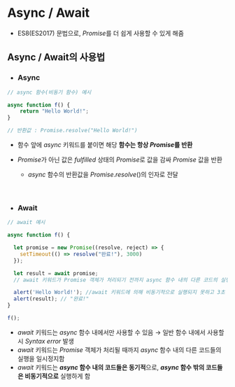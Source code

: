 # Async / Await
- ES8(ES2017) 문법으로, *Promise*를 더 쉽게 사용할 수 있게 해줌 
## Async / Await의 사용법

- ### Async
```javascript
// async 함수(비동기 함수) 예시

async function f() {
    return "Hello World!";
}

// 반환값 : Promise.resolve("Hello World!")
```
- 함수 앞에 *async* 키워드를 붙이면 해당 **함수는 항상 *Promise*를 반환**
- *Promise*가 아닌 값은 *fulfilled* 상태의 *Promise*로 값을 감싸 *Promise* 값을 반환
    - *async* 함수의 반환값을 *Promise*.*resolve*()의 인자로 전달
<br><br><br>

- ### Await
```javascript
// await 예시

async function f() {

  let promise = new Promise((resolve, reject) => {
    setTimeout(() => resolve("완료!"), 3000)
  });

  let result = await promise; 
  // await 키워드가 Promise 객체가 처리되기 전까지 async 함수 내의 다른 코드의 실행을 막음

  alert('Hello World!'); //await 키워드에 의해 비동기적으로 실행되지 못하고 3초 후 실행됨
  alert(result); // "완료!"
}

f();
```
- *await* 키워드는 *async* 함수 내에서만 사용할 수 있음 → 일반 함수 내에서 사용할 시 *Syntax error* 발생
- *await* 키워드는 *Promise* 객체가 처리될 때까지 *async* 함수 내의 다른 코드들의 실행을 일시정지함
- *await* 키워드는 ***async* 함수 내의 코드들은 동기적**으로, ***async* 함수 밖의 코드들은 비동기적으로** 실행하게 함
